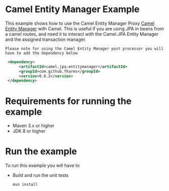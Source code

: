 
# Camel Entity Manager Example
 
This example shows how to use the Camel Entity Manager Proxy [Camel Entity Manager](https://github.com/fharms/camel-jpa-entitymanager)
with Camel. This is useful if you are using JPA in beans from a camel routes, and need it to interact with 
the Camel JPA Entity Manager and the assigned transaction manager.

    Please note for using the Camel Entity Manager post processor you will have to add the dependency below
```xml
 <dependency>
      <artifactId>camel.jpa.entitymanager</artifactId>
      <groupId>com.github.fharms</groupId>
      <version>0.0.2</version>
 </dependency>
```

# Requirements for running the example

* Maven 3.x or higher
* JDK 8 or higher

# Run the example

To run this example you will have to 

* Build and run the unit tests

     ``mvn install``
